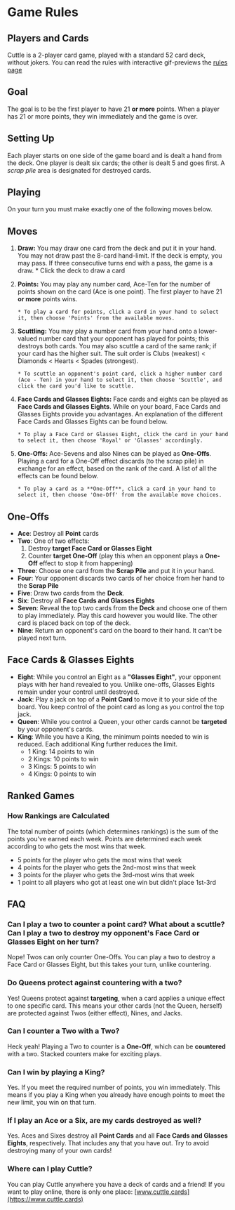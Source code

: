 # Game Rules

## Players and Cards

Cuttle is a 2-player card game, played with a standard 52 card deck, without jokers. You can read the rules with interactive gif-previews the [rules page](https://www.cuttle.cards/#/rules)

## Goal

The goal is to be the first player to have 21 **or more** points. When a player has 21 or more points, they win immediately and the game is over.

## Setting Up

Each player starts on one side of the game board and is dealt a hand from the deck. One player is dealt six cards; the other is dealt 5 and goes first. A _scrap pile_ area is designated for destroyed cards.

## Playing

On your turn you must make exactly one of the following moves below.

## Moves

1.  **Draw:**
    You may draw one card from the deck and put it in your hand. You may not draw past the 8-card hand-limit. If the deck is empty, you may pass. If three consecutive turns end with a pass, the game is a draw. \* Click the deck to draw a card

2.  **Points:**
    You may play any number card, Ace-Ten for the number of points shown on the card (Ace is one point). The first player to have 21 **or more** points wins.

        * To play a card for points, click a card in your hand to select it, then choose 'Points' from the available moves.

3.  **Scuttling:**
    You may play a number card from your hand onto a lower-valued number card that your opponent has played for points; this destroys both cards. You may also scuttle a card of the same rank; if your card has the higher suit. The suit order is Clubs (weakest) < Diamonds < Hearts < Spades (strongest).

        * To scuttle an opponent's point card, click a higher number card (Ace - Ten) in your hand to select it, then choose 'Scuttle', and click the card you'd like to scuttle.

4.  **Face Cards and Glasses Eights:**
    Face cards and eights can be played as **Face Cards and Glasses Eights**. While on your board, Face Cards and Glasses Eights provide you advantages. An explanation of the different Face Cards and Glasses Eights can be found below.

        * To play a Face Card or Glasses Eight, click the card in your hand to select it, then choose 'Royal' or 'Glasses' accordingly.

5.  **One-Offs:**
    Ace-Sevens and also Nines can be played as **One-Offs**. Playing a card for a One-Off effect discards (to the scrap pile) in exchange for an effect, based on the rank of the card. A list of all the effects can be found below.

        * To play a card as a **One-Off**, click a card in your hand to select it, then choose 'One-Off' from the available move choices.

## One-Offs

- **Ace**: Destroy all **Point** cards
- **Two**: One of two effects:
  1.  Destroy **target Face Card or Glasses Eight**
  2.  Counter **target One-Off** (play this when an opponent plays a **One-Off** effect to stop it from happening)
- **Three**: Choose one card from the **Scrap Pile** and put it in your hand.
- **Four**: Your opponent discards two cards of her choice from her hand to the **Scrap Pile**
- **Five**: Draw two cards from the **Deck**.
- **Six**: Destroy all **Face Cards and Glasses Eights**
- **Seven**: Reveal the top two cards from the **Deck** and choose one of them to play immediately. Play this card however you would like. The other card is placed back on top of the deck.
- **Nine**: Return an opponent's card on the board to their hand. It can't be played next turn.

## Face Cards & Glasses Eights

- **Eight**: While you control an Eight as a **"Glasses Eight"**, your opponent plays with her hand revealed to you. Unlike one-offs, Glasses Eights remain under your control until destroyed.
- **Jack**: Play a jack on top of a **Point Card** to move it to your side of the board. You keep control of the point card as long as you control the top jack.
- **Queen**: While you control a Queen, your other cards cannot be **targeted** by your opponent's cards.
- **King**: While you have a King, the minimum points needed to win is reduced. Each additional King further reduces the limit.
  - 1 King: 14 points to win
  - 2 Kings: 10 points to win
  - 3 Kings: 5 points to win
  - 4 Kings: 0 points to win

## Ranked Games

### How Rankings are Calculated

The total number of points (which determines rankings) is the sum of the points you've earned each week. Points are determined each week according to who gets the most wins that week.

- 5 points for the player who gets the most wins that week
- 4 points for the player who gets the 2nd-most wins that week
- 3 points for the player who gets the 3rd-most wins that week
- 1 point to all players who got at least one win but didn't place 1st-3rd

## FAQ

### Can I play a two to counter a point card? What about a scuttle? Can I play a two to destroy my opponent's Face Card or Glasses Eight on her turn?

Nope! Twos can only counter One-Offs. You can play a two to destroy a Face Card or Glasses Eight, but this takes your turn, unlike countering.

### Do Queens protect against countering with a two?

Yes! Queens protect against **targeting**, when a card applies a unique effect to one specific card. This means your other cards (not the Queen, herself) are protected against Twos (either effect), Nines, and Jacks.

### Can I counter a Two with a Two?

Heck yeah! Playing a Two to counter is a **One-Off**, which can be **countered** with a two. Stacked counters make for exciting plays.

### Can I win by playing a King?

Yes. If you meet the required number of points, you win immediately. This means if you play a King when you already have enough points to meet the new limit, you win on that turn.

### If I play an Ace or a Six, are my cards destroyed as well?

Yes. Aces and Sixes destroy all **Point Cards** and all **Face Cards and Glasses Eights**, respectively. That includes any that you have out. Try to avoid destroying many of your own cards!

### Where can I play Cuttle?

You can play Cuttle anywhere you have a deck of cards and a friend! If you want to play online, there is only one place: [www.cuttle.cards](https://www.cuttle.cards)
